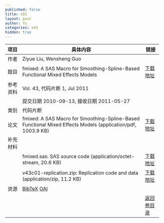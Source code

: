 ```yaml
---
published: false
title: c01
layout: post
author: Yu
categories: v43
hidden: true
---
```


| 项目 | 具体内容 | 链接 |
|---:|---|---|
| 作者 | Ziyue Liu, Wensheng Guo| |
| 题目 |fmixed: A SAS Macro for Smoothing-Spline-Based Functional Mixed Effects Models | [下载地址](http://www.jstatsoft.org/v43/c01/paper) |
| 参考资料 |Vol. 43, 代码片断 1, Jul 2011 | |
| | 提交日期 2010-09-13, 接收日期 2011-05-27| | 
| 类别 | 代码片断| |
| 论文 | fmixed: A SAS Macro for Smoothing-Spline-Based Functional Mixed Effects Models  (application/pdf, 1003.9 KB)| [下载地址](http://www.jstatsoft.org/v43/c01/paper) |
| 补充材料 | | |
| |fmixed.sas: SAS source code  (application/octet-stream, 20.6 KB)|  [下载地址](http://www.jstatsoft.org/v43/c01/supp/1) |
| |v43c01-replication.zip: Replication code and data  (application/zip, 11.2 KB)|  [下载地址](http://www.jstatsoft.org/v43/c01/supp/2) |
| 资源 | [BibTeX](http://www.jstatsoft.org/v43/c01/bibtex) [OAI](http://www.jstatsoft.org/oai?verb=GetRecord&identifier=oai.jstatsoft/v43/c01&prefix=oai_dc)| |
| |  | [返回卷目录]({{site.baseurl}}/volume/v43.html) |